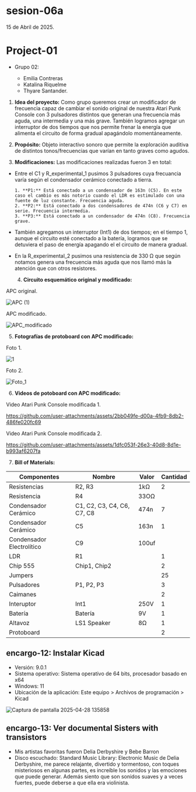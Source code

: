 # sesion-06a

15 de Abril de 2025.

# Project-01

- Grupo 02:

  - Emilia Contreras
  - Katalina Riquelme
  - Thyare Santander.

 1. **Idea del proyecto:** Como grupo queremos crear un modificador de frecuencia capaz de cambiar el sonido original de nuestra Atari Punk Console con 3 pulsadores distintos que generan una frecuencia más aguda, una intermedia y una más grave. También logramos agregar un interruptor de dos tiempos que nos permite frenar la energía que alimenta el circuito de forma gradual apagándolo momentáneamente.

 2. **Propósito:** Objeto interactivo sonoro que permite la exploración auditiva de distintos tonos/frecuencias que varían en tanto graves como agudos.

 3. **Modificaciones:** Las modificaciones realizadas fueron 3 en total:

- Entre el C1 y R_experimental_1 pusimos 3 pulsadores cuya frecuancia varía según el condensador cerámico conectado a tierra.

      1. **P1:** Está conectado a un condensador de 163n (C5). En este caso el cambio es más notorio cuando el LDR es estimulado con una fuente de luz constante. Frecuencia aguda.
      2. **P2:** Está conectado a dos condensadores de 474n (C6 y C7) en serie. Frecuencia intermedia.
      3. **P3:** Está conectado a un condensador de 474n (C8). Frecuencia grave.

- También agregamos un interruptor (Int1) de dos tiempos; en el tiempo 1, aunque el circuito esté conectado a la batería, logramos que se detuviera el paso de energía apagando el el circuito de manera gradual.

- En la R_experimental_2 pusimos una resistencia de 330 Ω que según notamos genera una frecuencia más aguda que nos llamó más la atención que con otros resistores.

   4. **Circuito esquemático original y modificado:**

APC original.

![APC (1)](https://github.com/user-attachments/assets/f159e8e6-ec75-41dd-90de-6b3f900927b8)

APC modificado.

![APC_modificado](https://github.com/user-attachments/assets/245399b7-14c2-4169-bdf0-22ac388f3cbf)

 5. **Fotografías de protoboard con APC modificado:**

Foto 1.

![1](https://github.com/user-attachments/assets/427899fe-6775-4b6d-a840-1eca45d55b9b)

Foto 2.

![Foto_1](https://github.com/user-attachments/assets/27a43fc3-e569-41dc-8a6c-d6ad02228f10)

  6. **Videos de potoboard con APC modificado:**

  Video Atari Punk Console modificada 1.

<https://github.com/user-attachments/assets/2bb049fe-d00a-4fb9-8db2-486fe020fc69>

Video Atari Punk Console modificada 2.

<https://github.com/user-attachments/assets/1dfc053f-26e3-40d8-8d1e-b993af6207fa>

   7. **Bill of Materials:**

| Componentes               | Nombre                     | Valor | Cantidad |
|---------------------------|----------------------------|-------|----------|
| Resistencias              | R2, R3                     | 1kΩ   | 2        |
| Resistencia               | R4                         | 33OΩ  |          |
| Condensador Cerámico      | C1, C2, C3, C4, C6, C7, C8 | 474n  | 7        |
| Condensador Cerámico      | C5                         | 163n  | 1        |
| Condensador Electrolítico | C9                         | 100uf |          |
| LDR                       | R1                         |       | 1        |
| Chip 555                  | Chip1, Chip2               |       | 2        |
| Jumpers                   |                            |       | 25       |
| Pulsadores                | P1, P2, P3                 |       | 3        |
| Caimanes                  |                            |       | 2        |
| Interuptor                | Int1                       | 250V  | 1        |
| Batería                   | Batería                    | 9V    | 1        |
| Altavoz                   | LS1 Speaker                | 8Ω    | 1        |
| Protoboard                |                            |       | 2        |

## encargo-12: Instalar Kicad

- Versión: 9.0.1
- Sistema operativo: Sistema operativo de 64 bits, procesador basado en x64
- Windows: 11
- Ubicación de la aplicación: Este equipo > Archivos de programación > Kicad

![Captura de pantalla 2025-04-28 135858](https://github.com/user-attachments/assets/2fbc7bbc-632c-4d6d-9034-9beff0f7d770)

## encargo-13: Ver documental Sisters with transistors

- Mis artistas favoritas fueron Delia Derbyshire y Bebe Barron
- Disco escuchado: Standard Music Library: Electronic Music de Delia Derbyshire, me parece relajante, divertido y tormentoso, con toques misteriosos en algunas partes, es increíble los sonidos y las emociones que puede generar. Además siento que son sonidos suaves y a veces fuertes, puede deberse a que ella era violinista.

